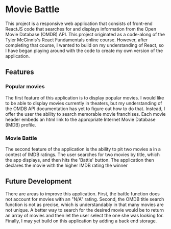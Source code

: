 # Movie Battle

This project is a responsive web application that consists of front-end ReactJS code that searches for and displays information from the Open Movie Database (OMDB) API. This project originated as a code-along of the Tyler McGinnis's React Fundamentals online course. However, after completing that course, I wanted to build on my understanding of React, so I have began playing around with the code to create my own version of the application.   

## Features

### Popular movies

The first feature of this application is to display popular movies. I would like to be able to display movies currently in theaters, but my understanding of the OMDB API documentation has yet to figure out how to do that.  Instead, I offer the user the ability to search memorable movie franchises. Each movie header embeds an html link to the appropriate Internet Movie Database (IMDB) profile.

### Movie Battle

The second feature of the application is the ability to pit two movies a in a contest of IMDB ratings. The user searches for two movies by title, which the app displays, and then hits the 'Battle' button. The application then declares the movie with the higher IMDB rating the winner

## Future Development

There are areas to improve this application. First, the battle function does not account for movies with an "N/A" rating. Second, the OMDB title search function is not as precise, which is understandably in that many movies are not unique. A better way to search for the desired movie would be to return an array of movies and then let the user select the one she was looking for. Finally, I may yet build on this application by adding a back end storage.
